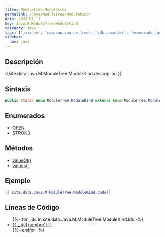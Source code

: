 ```yaml
---
title: ModuleTree.ModuleKind
permalink: /Java/ModuleTree/ModuleKind/
date: 2021-01-11
key: Java.M.ModuleTree.ModuleKind
category: Java
tags: ['java se', 'com.sun.source.tree', 'jdk.compiler', 'enumerado java', 'Java 1.0']
sidebar: 
  nav: java
---
```


## Descripción
{{site.data.Java.M.ModuleTree.ModuleKind.description }}

## Sintaxis
~~~java
public static enum ModuleTree.ModuleKind extends Enum<ModuleTree.ModuleKind>
~~~

## Enumerados
* [OPEN](/Java/ModuleTree/ModuleKind/OPEN)
* [STRONG](/Java/ModuleTree/ModuleKind/STRONG)

## Métodos
* [valueOf()](/Java/ModuleTree/ModuleKind/valueOf)
* [values()](/Java/ModuleTree/ModuleKind/values)

## Ejemplo
~~~java
{{ site.data.Java.M.ModuleTree.ModuleKind.code}}
~~~

## Líneas de Código
<ul>
{%- for _ldc in site.data.Java.M.ModuleTree.ModuleKind.ldc -%}
   <li>
       <a href="{{_ldc['url'] }}">{{ _ldc['nombre'] }}</a>
   </li>
{%- endfor -%}
</ul>
